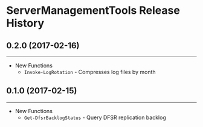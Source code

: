 # ServerManagementTools Release History

## 0.2.0 (2017-02-16)

---

- New Functions
  - `Invoke-LogRotation` - Compresses log files by month


## 0.1.0 (2017-02-15)

---

- New Functions
  - `Get-DfsrBacklogStatus` - Query DFSR replication backlog
